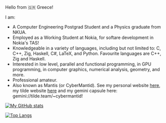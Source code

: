 Hello from 🇬🇷 Greece!

I am:
- A Computer Engineering Postgrad Student and a Physics graduate from NKUA.
- Employed as a Working Student at Nokia, for softare development in Nokia's TAS!
- Knowledgeable in a variety of languages, including but not limited to: C, C++, Zig, Haskell, C#, LaTeX, and Python. Favourite languages are C++, Zig and Haskell.
- Interested in low level, parallel and functional programming, in GPU programming, in computer graphics, numerical analysis, geometry, and more.
- Professional amateur.
- Also known as Mantis (or CyberMantid). See my personal website [here](https://cyber-mantid.xyz), my tilde website [here](https://tilde.team/~cybermantid) and my gemini capsule here: gemini://tilde.team/~cybermantid!

[![My GitHub stats](https://github-readme-stats.vercel.app/api?username=xmamalou&show_icons=true&theme=transparent)](https://github.com/anuraghazra/github-readme-stats)

[![Top Langs](https://github-readme-stats.vercel.app/api/top-langs/?username=xmamalou&layout=donut&hide=jupyter-notebook&exclude_repo=astrolab-team-exercise)](https://github.com/anuraghazra/github-readme-stats)
<!---
xmamalou/xmamalou is a ✨ special ✨ repository because its `README.md` (this file) appears on your GitHub profile.
You can click the Preview link to take a look at your changes.
--->
